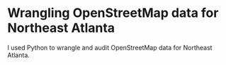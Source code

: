 # Wrangling OpenStreetMap data for Northeast Atlanta

I used Python to wrangle and audit OpenStreetMap data for Northeast Atlanta.
